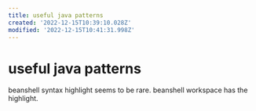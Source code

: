 ```yaml
---
title: useful java patterns
created: '2022-12-15T10:39:10.028Z'
modified: '2022-12-15T10:41:31.998Z'
---
```


# useful java patterns

beanshell syntax highlight seems to be rare. beanshell workspace has the highlight.
